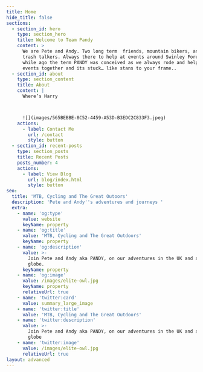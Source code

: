 ```yaml
---
title: Home
hide_title: false
sections:
  - section_id: hero
    type: section_hero
    title: Welcome to Team Pandy
    content: >
      We are Pete and Andy. Two long term  friends, mountain bikers, and general
      trash talkers. Always there to help at events around Swinley Forest. A
      while ago the term PANDY was conceived as we always rode and helped at
      events together and its stuck… like stans to your frame..
  - section_id: about
    type: section_content
    title: About
    content: |
      Where’s Harry 



      ![](images/565BEBBE-8C52-4459-A53D-B3EDC2C833F3.jpeg)
    actions:
      - label: Contact Me
        url: /contact
        style: button
  - section_id: recent-posts
    type: section_posts
    title: Recent Posts
    posts_number: 4
    actions:
      - label: View Blog
        url: blog/index.html
        style: button
seo:
  title: 'MTB, Cycling and The Great Outoors'
  description: 'Pete and Andy''s adventures and journeys '
  extra:
    - name: 'og:type'
      value: website
      keyName: property
    - name: 'og:title'
      value: 'MTB, Cycling and The Great Outdoors'
      keyName: property
    - name: 'og:description'
      value: >-
        Join Pete and Andy aka PANDY, on our adventures in the UK and across the
        globe.
      keyName: property
    - name: 'og:image'
      value: /images/elite-owl.jpg
      keyName: property
      relativeUrl: true
    - name: 'twitter:card'
      value: summary_large_image
    - name: 'twitter:title'
      value: 'MTB, Cycling and The Great Outdoors'
    - name: 'twitter:description'
      value: >-
        Join Pete and Andy aka PANDY, on our adventures in the UK and across the
        globe
    - name: 'twitter:image'
      value: /images/elite-owl.jpg
      relativeUrl: true
layout: advanced
---
```

